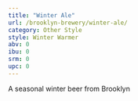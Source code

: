 ```yaml
---
title: "Winter Ale"
url: /brooklyn-brewery/winter-ale/
category: Other Style
style: Winter Warmer
abv: 0
ibu: 0
srm: 0
upc: 0
---
```

A seasonal winter beer from Brooklyn
